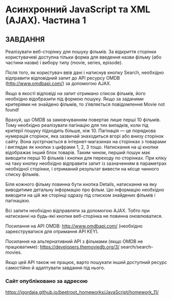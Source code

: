 # Асинхронний JavaScript та XML (AJAX). Частина 1 

## ЗАВДАННЯ

Реалізувати веб-сторінку для пошуку фільмів. За відкриття сторінки користувачеві доступна тільки форма для введення назви фільму (або частини назви) і вибору типу (movie, series, episode).  

Після того, як користувач ввів дані і натиснув кнопку Search, необхідно відправити відповідний запит до API ресурсу OMDB (http://www.omdbapi.com/) за допомогою AJAX.  

Якщо в якості відповіді на запит отримано список фільмів, його необхідно відобразити під формою пошуку. Якщо за заданими критеріями не знайдено фільмів, то з’являється повідомлення Movie not found!  

Врахуй, що OMDB за замовчуванням повертає лише перші 10 фільмів. Тому необхідно реалізувати пагінацію для тих випадків, коли під критерії пошуку підходить більше, ніж 10. Пагінація — це порядкова нумерація сторінок, яка зазвичай знаходиться вгорі або внизу сторінок сайту. Вона зустрічається в інтернет-магазинах на сторінках з товарами і виглядає як кнопки з цифрами 1, 2, 3 тощо. Натискання на ці кнопки відображає інший блок товарів. Таким чином, перший пошук має виводити перші 10 фільмів і кнопки для переходу по сторінках. При кліку на таку кнопку необхідно відправити запит із зазначенням в параметрах необхідної сторінки, і отриманий результат вивести на місце чинного списку фільмів.  

Біля кожного фільму повинна бути кнопка Details, натискання на яку виводитиме детальну інформацію про фільм. Цю інформацію необхідно виводити на цій же сторінці одразу під списком знайдених фільмів і пагінацією.  

Всі запити необхідно відправляти за допомогою AJAX. Тобто при натисканні на будь-які кнопки веб-сторінка не повинна оновлюватися.  

Посилання на API OMDB: http://www.omdbapi.com/ (необхідно зареєструватися для отримання API KEY).  

Посилання на альтернативний API з фільмами (якщо OMDB не працюватиме): https://developers.themoviedb.org/3/ search/search-movies.  

Якщо цей API також не працює, варто пошукати інший доступний ресурс самостійно й адаптувати завдання під нього.  

### Сайт опубліковано за адресою

https://jgordaja.github.io/beetroot_homeworks/JavaScript/homework_11/